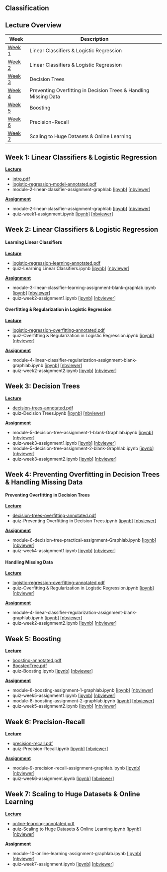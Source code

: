 Classification
---

## Lecture Overview

| Week | Description |
|--------------------------------------------------------------------------------------------------------------|-------------------------------------------------------------------------------------------------------------------------------------------------------------------|
| [Week 1](#week-1-linear-classifiers--logistic-regression) | Linear Classifiers & Logistic Regression |
| [Week 2](#week-2-linear-classifiers--logistic-regression) | Linear Classifiers & Logistic Regression |
| [Week 3](#week-3-decision-trees) | Decision Trees |
| [Week 4](#week-4-preventing-overfitting-in-decision-trees--handling-missing-data) | Preventing Overfitting in Decision Trees & Handling Missing Data |
| [Week 5](#week-5-boosting) | Boosting |
| [Week 6](#week-6-precision-recall) | Precision-Recall |
| [Week 7](#week-7-scaling-to-huge-datasets--online-learning) | Scaling to Huge Datasets & Online Learning |

## Week 1: Linear Classifiers & Logistic Regression

**[Lecture](./lecture/week1)**
- [intro.pdf](./lecture/week1/intro.pdf)
- [logistic-regression-model-annotated.pdf](./lecture/week1/logistic-regression-model-annotated.pdf)
- module-2-linear-classifier-assignment-graphlab [[ipynb](./lecture/week1/quiz-Learning%20Linear%20Classifiers.ipynb)] [[nbviewer](http://nbviewer.jupyter.org/github/tuanavu/coursera-university-of-washington/blob/master/machine_learning/3_classification/lecture/week2/quiz-Learning%20Linear%20Classifiers.ipynb)]

**[Assignment](./assignment/week1)**
- module-2-linear-classifier-assignment-graphlab [[ipynb](./assignment/week1/module-2-linear-classifier-assignment-graphlab.ipynb)] [[nbviewer](http://nbviewer.jupyter.org/github/tuanavu/coursera-university-of-washington/blob/master/machine_learning/3_classification/assigment/week1/module-2-linear-classifier-assignment-graphlab.ipynb)]
- quiz-week1-assignment.ipynb [[ipynb](./assignment/week1/quiz-week1-assignment.ipynb)] [[nbviewer](http://nbviewer.jupyter.org/github/tuanavu/coursera-university-of-washington/blob/master/machine_learning/3_classification/assigment/week1/quiz-week1-assignment.ipynb)]

## Week 2: Linear Classifiers & Logistic Regression

#### Learning Linear Classifiers

**[Lecture](./lecture/week2)**
- [logistic-regression-learning-annotated.pdf](./lecture/week2/logistic-regression-learning-annotated.pdf)
- quiz-Learning Linear Classifiers.ipynb [[ipynb](./lecture/week2/quiz-Learning%20Linear%20Classifiers.ipynb)] [[nbviewer](http://nbviewer.jupyter.org/github/tuanavu/coursera-university-of-washington/blob/master/machine_learning/3_classification/lecture/week2/quiz-Learning%20Linear%20Classifiers.ipynb)]

**[Assignment](./assignment/week2)**
- module-3-linear-classifier-learning-assignment-blank-graphlab.ipynb [[ipynb](./assignment/week2/module-3-linear-classifier-learning-assignment-blank-graphlab.ipynb)] [[nbviewer](http://nbviewer.jupyter.org/github/tuanavu/coursera-university-of-washington/blob/master/machine_learning/3_classification/assigment/week2/module-3-linear-classifier-learning-assignment-blank-graphlab.ipynb)]
- quiz-week2-assignment1.ipynb [[ipynb](./assignment/week2/quiz-week2-assignment1.ipynb)] [[nbviewer](http://nbviewer.jupyter.org/github/tuanavu/coursera-university-of-washington/blob/master/machine_learning/3_classification/assigment/week2/quiz-week2-assignment1.ipynb)]

#### Overfitting & Regularization in Logistic Regression

**[Lecture](./lecture/week2)**
- [logistic-regression-overfitting-annotated.pdf](./lecture/week2/logistic-regression-overfitting-annotated.pdf)
- quiz-Overfitting & Regularization in Logistic Regression.ipynb [[ipynb](./lecture/week2/quiz-Overfitting%20%26%20Regularization%20in%20Logistic%20Regression.ipynb)] [[nbviewer](http://nbviewer.jupyter.org/github/tuanavu/coursera-university-of-washington/blob/master/machine_learning/3_classification/lecture/week2/quiz-Overfitting%20%26%20Regularization%20in%20Logistic%20Regression.ipynb)]

**[Assignment](./assignment/week2)**
- module-4-linear-classifier-regularization-assignment-blank-graphlab.ipynb [[ipynb](./assignment/week2/module-4-linear-classifier-regularization-assignment-blank-graphlab.ipynb)] [[nbviewer](http://nbviewer.jupyter.org/github/tuanavu/coursera-university-of-washington/blob/master/machine_learning/3_classification/assigment/week2/module-4-linear-classifier-regularization-assignment-blank-graphlab.ipynb)]
- quiz-week2-assignment2.ipynb [[ipynb](./assignment/week2/quiz-week2-assignment2.ipynb)] [[nbviewer](http://nbviewer.jupyter.org/github/tuanavu/coursera-university-of-washington/blob/master/machine_learning/3_classification/assigment/week2/quiz-week2-assignment2.ipynb)]

## Week 3: Decision Trees

**[Lecture](./lecture/week3)**
- [decision-trees-annotated.pdf](./lecture/week3/decision-trees-annotated.pdf)
- quiz-Decision Trees.ipynb [[ipynb](./lecture/week3/quiz-Decision%20Trees.ipynb)] [[nbviewer](http://nbviewer.jupyter.org/github/tuanavu/coursera-university-of-washington/blob/master/machine_learning/3_classification/lecture/week3/quiz-Decision%20Trees.ipynb)]

**[Assignment](./assignment/week3)**
- module-5-decision-tree-assignment-1-blank-Graphlab.ipynb [[ipynb](./assignment/week3/module-5-decision-tree-assignment-1-blank-Graphlab.ipynb)] [[nbviewer](http://nbviewer.jupyter.org/github/tuanavu/coursera-university-of-washington/blob/master/machine_learning/3_classification/assigment/week3/module-5-decision-tree-assignment-1-blank-Graphlab.ipynb)]
- quiz-week3-assignment1.ipynb [[ipynb](./assignment/week3/quiz-week3-assignment1.ipynb)] [[nbviewer](http://nbviewer.jupyter.org/github/tuanavu/coursera-university-of-washington/blob/master/machine_learning/3_classification/assigment/week3/quiz-week3-assignment1.ipynb)]
- module-5-decision-tree-assignment-2-blank-Graphlab.ipynb [[ipynb](./assignment/week3/module-5-decision-tree-assignment-2-blank-Graphlab.ipynb)] [[nbviewer](http://nbviewer.jupyter.org/github/tuanavu/coursera-university-of-washington/blob/master/machine_learning/3_classification/assigment/week3/module-5-decision-tree-assignment-2-blank-Graphlab.ipynb)]
- quiz-week3-assignment2.ipynb [[ipynb](./assignment/week3/quiz-week3-assignment2.ipynb)] [[nbviewer](http://nbviewer.jupyter.org/github/tuanavu/coursera-university-of-washington/blob/master/machine_learning/3_classification/assigment/week3/quiz-week3-assignment2.ipynb)]

## Week 4: Preventing Overfitting in Decision Trees & Handling Missing Data

#### Preventing Overfitting in Decision Trees

**[Lecture](./lecture/week4)**
- [decision-trees-overfitting-annotated.pdf](./lecture/week4/decision-trees-overfitting-annotated.pdf)
- quiz-Preventing Overfitting in Decision Trees.ipynb [[ipynb](./lecture/week4/quiz-Preventing%20Overfitting%20in%20Decision%20Trees.ipynb)] [[nbviewer](http://nbviewer.jupyter.org/github/tuanavu/coursera-university-of-washington/blob/master/machine_learning/3_classification/lecture/week4/quiz-Preventing%20Overfitting%20in%20Decision%20Trees.ipynb)]

**[Assignment](./assignment/week4)**
- module-6-decision-tree-practical-assignment-Graphlab.ipynb [[ipynb](./assignment/week4/module-6-decision-tree-practical-assignment-Graphlab.ipynb)] [[nbviewer](http://nbviewer.jupyter.org/github/tuanavu/coursera-university-of-washington/blob/master/machine_learning/3_classification/assigment/week4/module-6-decision-tree-practical-assignment-Graphlab.ipynb)]
- quiz-week4-assignment1.ipynb [[ipynb](./assignment/week4/quiz-week4-assignment1.ipynb)] [[nbviewer](http://nbviewer.jupyter.org/github/tuanavu/coursera-university-of-washington/blob/master/machine_learning/3_classification/assigment/week4/quiz-week4-assignment1.ipynb)]

#### Handling Missing Data

**[Lecture](./lecture/week4)**
- [logistic-regression-overfitting-annotated.pdf](./lecture/week2/logistic-regression-overfitting-annotated.pdf)
- quiz-Overfitting & Regularization in Logistic Regression.ipynb [[ipynb](./lecture/week2/quiz-Overfitting%20%26%20Regularization%20in%20Logistic%20Regression.ipynb)] [[nbviewer](http://nbviewer.jupyter.org/github/tuanavu/coursera-university-of-washington/blob/master/machine_learning/3_classification/lecture/week2/quiz-Overfitting%20%26%20Regularization%20in%20Logistic%20Regression.ipynb)]

**[Assignment](./assignment/week4)**
- module-4-linear-classifier-regularization-assignment-blank-graphlab.ipynb [[ipynb](./assignment/week2/module-4-linear-classifier-regularization-assignment-blank-graphlab.ipynb)] [[nbviewer](http://nbviewer.jupyter.org/github/tuanavu/coursera-university-of-washington/blob/master/machine_learning/3_classification/assigment/week2/module-4-linear-classifier-regularization-assignment-blank-graphlab.ipynb)]
- quiz-week2-assignment2.ipynb [[ipynb](./assignment/week2/quiz-week2-assignment2.ipynb)] [[nbviewer](http://nbviewer.jupyter.org/github/tuanavu/coursera-university-of-washington/blob/master/machine_learning/3_classification/assigment/week2/quiz-week2-assignment2.ipynb)]

## Week 5: Boosting

**[Lecture](./lecture/week5)**
- [boosting-annotated.pdf](./lecture/week5/boosting-annotated.pdf)
- [BoostedTree.pdf](./lecture/week5/BoostedTree.pdf)
- quiz-Boosting.ipynb [[ipynb](./lecture/week5/quiz-Boosting.ipynb)] [[nbviewer](http://nbviewer.jupyter.org/github/tuanavu/coursera-university-of-washington/blob/master/machine_learning/3_classification/lecture/week5/quiz-Boosting.ipynb)]

**[Assignment](./assignment/week5)**
- module-8-boosting-assignment-1-graphlab.ipynb [[ipynb](./assignment/week5/module-8-boosting-assignment-1-graphlab.ipynb)] [[nbviewer](http://nbviewer.jupyter.org/github/tuanavu/coursera-university-of-washington/blob/master/machine_learning/3_classification/assigment/week5/module-8-boosting-assignment-1-graphlab.ipynb)]
- quiz-week5-assignment1.ipynb [[ipynb](./assignment/week5/quiz-week5-assignment1.ipynb)] [[nbviewer](http://nbviewer.jupyter.org/github/tuanavu/coursera-university-of-washington/blob/master/machine_learning/3_classification/assigment/week5/quiz-week5-assignment1.ipynb)]
- module-8-boosting-assignment-2-graphlab.ipynb [[ipynb](./assignment/week5/module-8-boosting-assignment-2-graphlab.ipynb)] [[nbviewer](http://nbviewer.jupyter.org/github/tuanavu/coursera-university-of-washington/blob/master/machine_learning/3_classification/assigment/week5/module-8-boosting-assignment-2-graphlab.ipynb)]
- quiz-week5-assignment2.ipynb [[ipynb](./assignment/week5/quiz-week5-assignment2.ipynb)] [[nbviewer](http://nbviewer.jupyter.org/github/tuanavu/coursera-university-of-washington/blob/master/machine_learning/3_classification/assigment/week5/quiz-week5-assignment2.ipynb)]

## Week 6: Precision-Recall

**[Lecture](./lecture/week6)**
- [precision-recall.pdf](./lecture/week6/precision-recall.pdf)
- quiz-Precision-Recall.ipynb [[ipynb](./lecture/week6/quiz-Precision-Recall.ipynb)] [[nbviewer](http://nbviewer.jupyter.org/github/tuanavu/coursera-university-of-washington/blob/master/machine_learning/3_classification/lecture/week6/quiz-Precision-Recall.ipynb)]

**[Assignment](./assignment/week6)**
- module-9-precision-recall-assignment-graphlab.ipynb [[ipynb](./assignment/week6/module-9-precision-recall-assignment-graphlab.ipynb)] [[nbviewer](http://nbviewer.jupyter.org/github/tuanavu/coursera-university-of-washington/blob/master/machine_learning/3_classification/assigment/week6/module-9-precision-recall-assignment-graphlab.ipynb)]
- quiz-week6-assignment.ipynb [[ipynb](./assignment/week6/quiz-week6-assignment.ipynb)] [[nbviewer](http://nbviewer.jupyter.org/github/tuanavu/coursera-university-of-washington/blob/master/machine_learning/3_classification/assigment/week6/quiz-week6-assignment.ipynb)]

## Week 7: Scaling to Huge Datasets & Online Learning

**[Lecture](./lecture/week7)**
- [online-learning-annotated.pdf](./lecture/week7/online-learning-annotated.pdf)
- quiz-Scaling to Huge Datasets & Online Learning.ipynb [[ipynb](./lecture/week7/quiz-Scaling%20to%20Huge%20Datasets%20%26%20Online%20Learning.ipynb)] [[nbviewer](http://nbviewer.jupyter.org/github/tuanavu/coursera-university-of-washington/blob/master/machine_learning/3_classification/lecture/week7/quiz-Scaling%20to%20Huge%20Datasets%20%26%20Online%20Learning.ipynb)]

**[Assignment](./assignment/week7)**
- module-10-online-learning-assignment-graphlab.ipynb [[ipynb](./assignment/week7/module-10-online-learning-assignment-graphlab.ipynb)] [[nbviewer](http://nbviewer.jupyter.org/github/tuanavu/coursera-university-of-washington/blob/master/machine_learning/3_classification/assigment/week7/module-10-online-learning-assignment-graphlab.ipynb)]
- quiz-week7-assignment.ipynb [[ipynb](./assignment/week7/quiz-week7-assignment.ipynb)] [[nbviewer](http://nbviewer.jupyter.org/github/tuanavu/coursera-university-of-washington/blob/master/machine_learning/3_classification/assigment/week7/quiz-week7-assignment.ipynb)]
